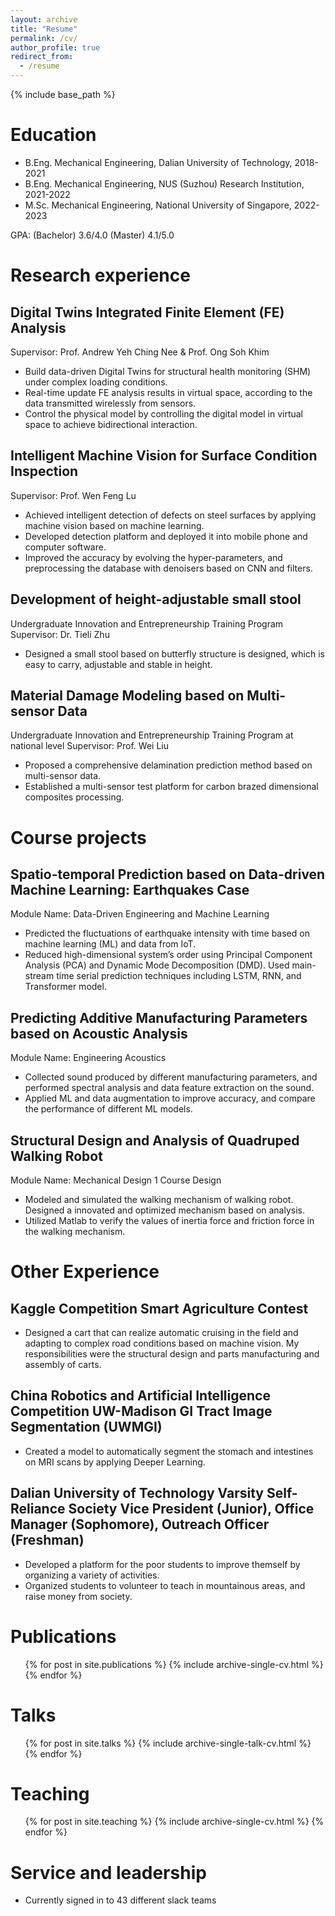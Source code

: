 ```yaml
---
layout: archive
title: "Resume"
permalink: /cv/
author_profile: true
redirect_from:
  - /resume
---
```


{% include base_path %}

Education
======
* B.Eng. Mechanical Engineering, Dalian University of Technology, 2018-2021
* B.Eng. Mechanical Engineering, NUS (Suzhou) Research Institution, 2021-2022
* M.Sc. Mechanical Engineering, National University of Singapore, 2022-2023

GPA: (Bachelor) 3.6/4.0 (Master) 4.1/5.0

Research experience
======

Digital Twins Integrated Finite Element (FE) Analysis        
------
Supervisor: Prof. Andrew Yeh Ching Nee & Prof. Ong Soh Khim
  * Build data-driven Digital Twins for structural health monitoring (SHM) under complex loading conditions.
  * Real-time update FE analysis results in virtual space, according to the data transmitted wirelessly from sensors.
  * Control the physical model by controlling the digital model in virtual space to achieve bidirectional interaction.

Intelligent Machine Vision for Surface Condition Inspection        
------
Supervisor: Prof. Wen Feng Lu
  * Achieved intelligent detection of defects on steel surfaces by applying machine vision based on machine learning.
  * Developed detection platform and deployed it into mobile phone and computer software.
  * Improved the accuracy by evolving the hyper-parameters, and preprocessing the database with denoisers based on CNN and filters.
  
Development of height-adjustable small stool   
------
Undergraduate Innovation and Entrepreneurship Training Program
Supervisor: Dr. Tieli Zhu
  * Designed a small stool based on butterfly structure is designed, which is easy to carry, adjustable and stable in height.

Material Damage Modeling based on Multi-sensor Data  
------
Undergraduate Innovation and Entrepreneurship Training Program at national level
Supervisor: Prof. Wei Liu
  * Proposed a comprehensive delamination prediction method based on multi-sensor data.
  * Established a multi-sensor test platform for carbon brazed dimensional composites processing.

Course projects
======

Spatio-temporal Prediction based on Data-driven Machine Learning: Earthquakes Case
------
Module Name: Data-Driven Engineering and Machine Learning
  * Predicted the fluctuations of earthquake intensity with time based on machine learning (ML) and data from IoT.
  * Reduced high-dimensional system’s order using Principal Component Analysis (PCA) and Dynamic Mode Decomposition (DMD). Used main-stream time serial prediction techniques including LSTM, RNN, and Transformer model.

Predicting Additive Manufacturing Parameters based on Acoustic Analysis
------
Module Name: Engineering Acoustics
  * Collected sound produced by different manufacturing parameters, and performed spectral analysis and data feature extraction on the sound.
  * Applied ML and data augmentation to improve accuracy, and compare the performance of different ML models.

Structural Design and Analysis of Quadruped Walking Robot
------
Module Name: Mechanical Design 1 Course Design
  * Modeled and simulated the walking mechanism of walking robot. Designed a innovated and optimized mechanism based on analysis.
  * Utilized Matlab to verify the values of inertia force and friction force in the walking mechanism.

Other Experience
======

Kaggle Competition
Smart Agriculture Contest
------
  * Designed a cart that can realize automatic cruising in the field and adapting to complex road conditions based on machine vision. My responsibilities were the structural design and parts manufacturing and assembly of carts.

China Robotics and Artificial Intelligence Competition
UW-Madison GI Tract Image Segmentation (UWMGI)
------
  * Created a model to automatically segment the stomach and intestines on MRI scans by applying Deeper Learning.

Dalian University of Technology Varsity Self-Reliance Society
Vice President (Junior), Office Manager (Sophomore), Outreach Officer (Freshman)
------
  * Developed a platform for the poor students to improve themself by organizing a variety of activities.
  * Organized students to volunteer to teach in mountainous areas, and raise money from society.

Publications
======
  <ul>{% for post in site.publications %}
    {% include archive-single-cv.html %}
  {% endfor %}</ul>
  
Talks
======
  <ul>{% for post in site.talks %}
    {% include archive-single-talk-cv.html %}
  {% endfor %}</ul>
  
Teaching
======
  <ul>{% for post in site.teaching %}
    {% include archive-single-cv.html %}
  {% endfor %}</ul>
  
Service and leadership
======
* Currently signed in to 43 different slack teams
